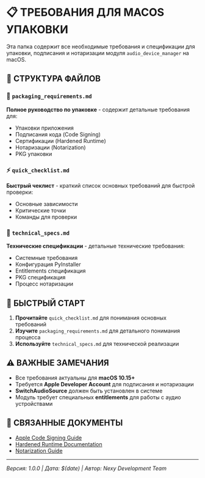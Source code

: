 # 📋 ТРЕБОВАНИЯ ДЛЯ MACOS УПАКОВКИ

Эта папка содержит все необходимые требования и спецификации для упаковки, подписания и нотаризации модуля `audio_device_manager` на macOS.

## 📁 СТРУКТУРА ФАЙЛОВ

### 📖 `packaging_requirements.md`
**Полное руководство по упаковке** - содержит детальные требования для:
- Упаковки приложения
- Подписания кода (Code Signing)
- Сертификации (Hardened Runtime)
- Нотаризации (Notarization)
- PKG упаковки

### ⚡ `quick_checklist.md`
**Быстрый чеклист** - краткий список основных требований для быстрой проверки:
- Основные зависимости
- Критические точки
- Команды для проверки

### 🔧 `technical_specs.md`
**Технические спецификации** - детальные технические требования:
- Системные требования
- Конфигурация PyInstaller
- Entitlements спецификация
- PKG спецификация
- Процесс нотаризации

## 🚀 БЫСТРЫЙ СТАРТ

1. **Прочитайте** `quick_checklist.md` для понимания основных требований
2. **Изучите** `packaging_requirements.md` для детального понимания процесса
3. **Используйте** `technical_specs.md` для технической реализации

## ⚠️ ВАЖНЫЕ ЗАМЕЧАНИЯ

- Все требования актуальны для **macOS 10.15+**
- Требуется **Apple Developer Account** для подписания и нотаризации
- **SwitchAudioSource** должен быть установлен в системе
- Модуль требует специальных **entitlements** для работы с аудио устройствами

## 🔗 СВЯЗАННЫЕ ДОКУМЕНТЫ

- [Apple Code Signing Guide](https://developer.apple.com/library/archive/documentation/Security/Conceptual/CodeSigningGuide/)
- [Hardened Runtime Documentation](https://developer.apple.com/documentation/security/hardened_runtime)
- [Notarization Guide](https://developer.apple.com/documentation/security/notarizing_macos_software_before_distribution)

---

*Версия: 1.0.0 | Дата: $(date) | Автор: Nexy Development Team*
